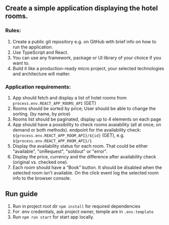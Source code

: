 ## Create a simple application displaying the hotel rooms.

   ### Rules:

1. Create a public git repository e.g. on GitHub with brief info on how to run the application.
2. Use TypeScript and React.
3. You can use any framework, package or UI library of your choice if you want to.
4. Build it like a production-ready micro project, your selected technologies and
   architecture will matter.

### Application requirements:

1. App should fetch and display a list of hotel rooms from
   `process.env.REACT_APP_ROOMS_API` (GET)
2. Rooms should be sorted by price; User should be able to change the sorting. (by name,
   by price)
3. Rooms list should be paginated, display up to 4 elements on each page
4. App should have a possibility to check rooms avaiability (all at once, on demand or both
   methods). endpoint for the availability check:
   `${process.env.REACT_APP_ROOM_API}/${id}` (GET),
   e.g. `${process.env.REACT_APP_ROOM_API}/1`
5. Display the availability status for each room. That could be either "available",
   "onRequest", "soldout" or "error".
6. Display the price, currency and the difference after availability check (original vs. checked
   one).
7. Each room should have a “Book” button. It should be disabled when the selected room
   isn't available. On the click event log the selected room info to the browser console.


## Run guide

1. Run in project root dir `npm install` for required dependencies
2. For .env credentials, ask project owner, temple are in `.env.template`
3. Run `npm run start` for start app locally.
